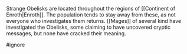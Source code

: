 
Strange Obelisks are located throughout the regions of [[Continent of Enroth|Enroth]]. The population tends to stay away from these, as not everyone who investigates them returns. [[Mages]] of several kind have investigated the Obelisks, some claiming to have uncovered cryptic messages, but none have cracked their meaning.



#ignore 